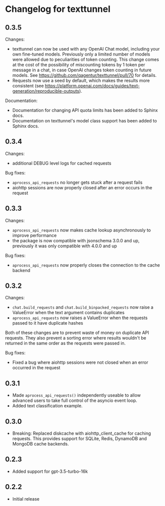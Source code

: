 # Changelog for texttunnel

## 0.3.5

Changes:

- texttunnel can now be used with any OpenAI Chat model, including your own fine-tuned models. Previously only a limited number of models were allowed due to peculiarities of token counting. This change comes at the cost of the possibility of miscounting tokens by 1 token per message in a chat, in case OpenAI changes token counting in future models. See https://github.com/qagentur/texttunnel/pull/70 for details.
- Requests now use a seed by default, which makes the results more consistent (see https://platform.openai.com/docs/guides/text-generation/reproducible-outputs).

Documentation:

- Documentation for changing API quota limits has been added to Sphinx docs.
- Documentation on texttunnel's model class support has been added to Sphinx docs.

## 0.3.4

Changes:

- additional DEBUG level logs for cached requests

Bug fixes:

- `aprocess_api_requests` no longer gets stuck after a request fails
- aiohttp sessions are now properly closed after an error occurs in the request

## 0.3.3

Changes:

- `aprocess_api_requests` now makes cache lookup asynchronously to improve performance
- the package is now compatible with jsonschema 3.0.0 and up, previously it was only compatible with 4.0.0 and up

Bug fixes:

- `aprocess_api_requests` now properly closes the connection to the cache backend

## 0.3.2

Changes:

- `chat.build_requests` and `chat.build_binpacked_requests` now raise a ValueError when the text argument contains duplicates
- `aprocess_api_requests` now raises a ValueError when the requests passed to it have duplicate hashes

Both of these changes are to prevent waste of money on duplicate API requests. They also prevent a sorting error where results wouldn't be returned in the same order as the requests were passed in.

Bug fixes:

- Fixed a bug where aiohttp sessions were not closed when an error occurred in the request

## 0.3.1

- Made `aprocess_api_requests()` independently useable to allow advanced users to take full control of the asyncio event loop.
- Added text classification example.

## 0.3.0

- Breaking: Replaced diskcache with aiohttp_client_cache for caching requests. This provides support for SQLite, Redis, DynamoDB and MongoDB cache backends.

## 0.2.3

- Added support for gpt-3.5-turbo-16k

## 0.2.2

- Initial release
